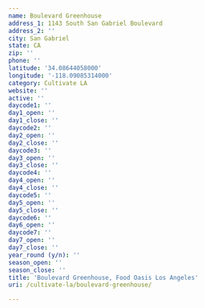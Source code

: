 ```yaml
---
name: Boulevard Greenhouse
address_1: 1143 South San Gabriel Boulevard
address_2: ''
city: San Gabriel
state: CA
zip: ''
phone: ''
latitude: '34.08644058000'
longitude: '-118.09085314000'
category: Cultivate LA
website: ''
active: ''
daycode1: ''
day1_open: ''
day1_close: ''
daycode2: ''
day2_open: ''
day2_close: ''
daycode3: ''
day3_open: ''
day3_close: ''
daycode4: ''
day4_open: ''
day4_close: ''
daycode5: ''
day5_open: ''
day5_close: ''
daycode6: ''
day6_open: ''
daycode7: ''
day7_open: ''
day7_close: ''
year_round (y/n): ''
season_open: ''
season_close: ''
title: 'Boulevard Greenhouse, Food Oasis Los Angeles'
uri: /cultivate-la/boulevard-greenhouse/

---
```

